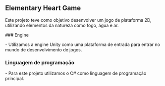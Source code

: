 ## Elementary Heart Game
<p>
Este projeto teve como objetivo desenvolver um jogo de plataforma 2D, utilizando elementos da natureza como fogo, água e ar.
</p>
### Engine
<p>
  - Utilizamos a engine Unity como uma plataforma de entrada para entrar no mundo de desenvolvimento de jogos.
</p>

### Linguagem de programação
<p>
  - Para este projeto utilizamos o C# como linguagem de programação príncipal.
</p>
